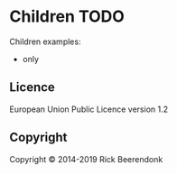 # Children TODO

Children examples:
* only

## Licence

European Union Public Licence version 1.2

## Copyright

Copyright © 2014-2019 Rick Beerendonk
